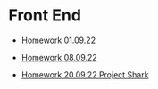 # Front End

- [Homework 01.09.22](https://robgev23.github.io/Front_End/HW_01.09.22/index.html)

- [Homework 08.09.22](https://robgev23.github.io/Front_End/HW_08.09.22/index.html)

- [Homework 20.09.22 Project Shark](https://robgev23.github.io/Front_End//HW_20.09.22_Project_Shark/index.html)

